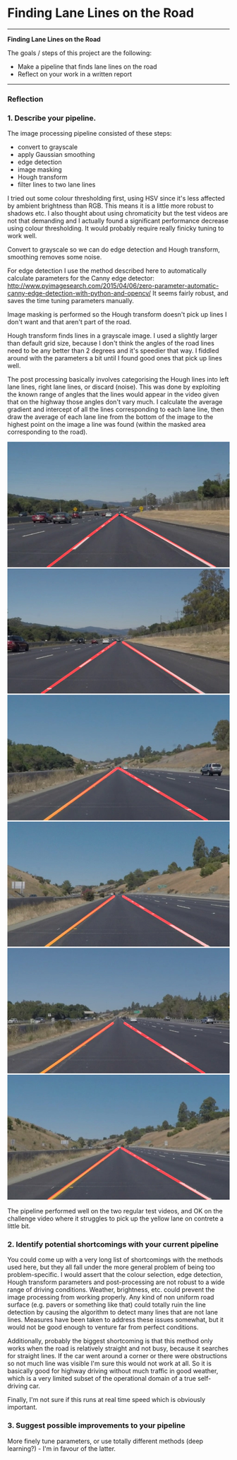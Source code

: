 # **Finding Lane Lines on the Road** 
---

**Finding Lane Lines on the Road**

The goals / steps of this project are the following:
* Make a pipeline that finds lane lines on the road
* Reflect on your work in a written report


[//]: # (Image References)

[image1]: ./test_images_output/solidWhiteCurve.jpg "out1"
[image2]: ./test_images_output/solidWhiteRight.jpg "out2"
[image3]: ./test_images_output/solidYellowCurve.jpg "out3"
[image4]: ./test_images_output/solidYellowCurve2.jpg "out4"
[image5]: ./test_images_output/solidYellowLeft.jpg "out5"
[image6]: ./test_images_output/whiteCarLaneSwitch.jpg "out6"

---

### Reflection

### 1. Describe your pipeline.

The image processing pipeline consisted of these steps: 
* convert to grayscale
* apply Gaussian smoothing
* edge detection
* image masking
* Hough transform
* filter lines to two lane lines

I tried out some colour thresholding first, using HSV since it's less affected by ambient brightness than RGB. This means it is a little more robust to shadows etc. I also thought about using chromaticity but the test videos are not that demanding and I actually found a significant performance decrease using colour thresholding. It would probably require really finicky tuning to work well.

Convert to grayscale so we can do edge detection and Hough transform, smoothing removes some noise.

For edge detection I use the method described here to automatically calculate parameters for the Canny edge detector:
http://www.pyimagesearch.com/2015/04/06/zero-parameter-automatic-canny-edge-detection-with-python-and-opencv/
It seems fairly robust, and saves the time tuning parameters manually.

Image masking is performed so the Hough transform doesn't pick up lines I don't want and that aren't part of the road.

Hough transform finds lines in a grayscale image. I used a slightly larger than default grid size, because I don't think the angles of the road lines need to be any better than 2 degrees and it's speedier that way. I fiddled around with the parameters a bit until I found good ones that pick up lines well.

The post processing basically involves categorising the Hough lines into left lane lines, right lane lines, or discard (noise). This was done by exploiting the known range of angles that the lines would appear in the video given that on the highway those angles don't vary much. I calculate the average gradient and intercept of all the lines corresponding to each lane line, then draw the average of each lane line from the bottom of the image to the highest point on the image a line was found (within the masked area corresponding to the road).

![alt text][image1] ![alt text][image2] ![alt text][image3]
![alt text][image4] ![alt text][image5] ![alt text][image6]

The pipeline performed well on the two regular test videos, and OK on the challenge video where it struggles to pick up the yellow lane on contrete a little bit.

### 2. Identify potential shortcomings with your current pipeline

You could come up with a very long list of shortcomings with the methods used here, but they all fall under the more general problem of being too problem-specific. I would assert that the colour selection, edge detection, Hough transform parameters and post-processing are not robust to a wide range of driving conditions. Weather, brightness, etc. could prevent the image processing from working properly.  Any kind of non uniform road surface (e.g. pavers or something like that) could totally ruin the line detection by causing the algorithm to detect many lines that are not lane lines. Measures have been taken to address these issues somewhat, but it would not be good enough to venture far from perfect conditions.

Additionally, probably the biggest shortcoming is that this method only works when the road is relatively straight and not busy, because it searches for straight lines. If the car went around a corner or there were obstructions so not much line was visible I'm sure this would not work at all. So it is basically good for highway driving without much traffic in good weather, which is a very limited subset of the operational domain of a true self-driving car.

Finally, I'm not sure if this runs at real time speed which is obviously important.

### 3. Suggest possible improvements to your pipeline

More finely tune parameters, or use totally different methods (deep learning?) - I'm in favour of the latter.
